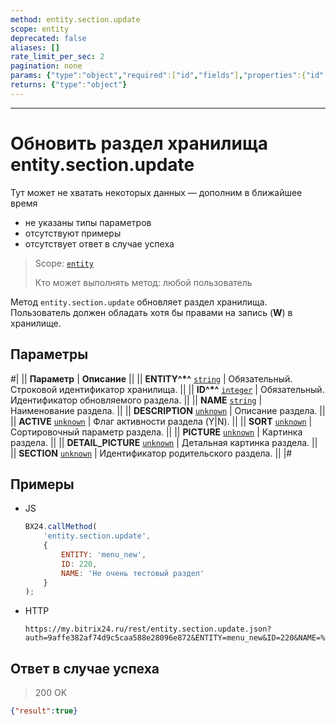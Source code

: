 ```yaml
---
method: entity.section.update
scope: entity
deprecated: false
aliases: []
rate_limit_per_sec: 2
pagination: none
params: {"type":"object","required":["id","fields"],"properties":{"id":{"type":"integer"},"fields":{"type":"object"}}}
returns: {"type":"object"}
---
```



---

# Обновить раздел хранилища entity.section.update



Тут может не хватать некоторых данных — дополним в ближайшее время







- не указаны типы параметров
- отсутствуют примеры
- отсутствует ответ в случае успеха





> Scope: [`entity`](../../scopes/permissions.md)
>
> Кто может выполнять метод: любой пользователь

Метод `entity.section.update` обновляет раздел хранилища. Пользователь должен обладать хотя бы правами на запись (**W**) в хранилище.

## Параметры

#|
|| **Параметр** | **Описание** ||
|| **ENTITY^*^**
[`string`](../../data-types.md) | Обязательный. Строковой идентификатор хранилища. ||
|| **ID^*^**
[`integer`](../../data-types.md) | Обязательный. Идентификатор обновляемого раздела. ||
|| **NAME**
[`string`](../../data-types.md) | Наименование раздела. ||
|| **DESCRIPTION**
[`unknown`](../../data-types.md) | Описание раздела. ||
|| **ACTIVE**
[`unknown`](../../data-types.md) | Флаг активности раздела (Y\|N). ||
|| **SORT**
[`unknown`](../../data-types.md) | Сортировочный параметр раздела. ||
|| **PICTURE**
[`unknown`](../../data-types.md) | Картинка раздела. ||
|| **DETAIL_PICTURE**
[`unknown`](../../data-types.md) | Детальная картинка раздела. ||
|| **SECTION**
[`unknown`](../../data-types.md) | Идентификатор родительского раздела. ||
|#



## Примеры



- JS

    ```js
    BX24.callMethod(
        'entity.section.update',
        {
            ENTITY: 'menu_new',
            ID: 220,
            NAME: 'Не очень тестовый раздел'
        }
    );
    ```

- HTTP

    ```http
    https://my.bitrix24.ru/rest/entity.section.update.json?auth=9affe382af74d9c5caa588e28096e872&ENTITY=menu_new&ID=220&NAME=%D0%9D%D0%B5%20%D0%BE%D1%87%D0%B5%D0%BD%D1%8C%20%D1%82%D0%B5%D1%81%D1%82%D0%BE%D0%B2%D1%8B%D0%B9%20%D1%80%D0%B0%D0%B7%D0%B4%D0%B5%D0%BB
    ```





## Ответ в случае успеха

> 200 OK
```json
{"result":true}
```
